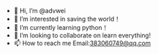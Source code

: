 - 👋 Hi, I’m @advwei
- 👀 I’m interested in saving the world！
- 🌱 I’m currently learning python！
- 💞️ I’m looking to collaborate on learn everything!
- 📫 How to reach me Email:383060749@qq.com 

<!---
advwei/advwei is a ✨ special ✨ repository because its `README.md` (this file) appears on your GitHub profile.
You can click the Preview link to take a look at your changes.
--->
